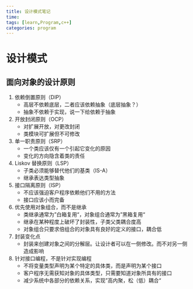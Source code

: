 ```yaml
---
title: 设计模式笔记
time:  
tags: [learn,Program,c++]
categories: program
---
```




# 设计模式

## 面向对象的设计原则

<!-- more -->

1. 依赖倒置原则（DIP）
    - 高层不依赖底层，二者应该依赖抽象（底层抽象？）
    - 抽象不依赖于实现，说一下给依赖于抽象
2. 开放封闭原则（OCP）
    - 对扩展开放，对更改封闭
    - 类模块可扩展但不可修改
3. 单一职责原则（SRP）
    - 一个类应该仅有一个引起它变化的原因
    - 变化的方向隐含着类的责任
4. Liskov 替换原则（LSP）
    - 子类必须能够替代他们的基类（IS-A）
    - 继承表达类型抽象
5. 接口隔离原则（ISP）
    - 不应该强迫客户程序依赖他们不用的方法
    - 接口应该小而完备
6. 优先使用对象组合，而不是继承
    - 类继承通常为”白箱复用“，对象组合通常为”黑箱复用“
    - 继承在某种程度上破坏了封装性，子类父类耦合度高
    - 对象组合只要求倍组合的对象具有良好的定义的接口，耦合低
7. 封装变化点
    - 封装来创建对象之间的分解层。让设计者可以在一侧修改。而不对另一侧造成影响
8. 针对接口编程，不是针对实现编程
    - 不将变量类型声明为某个特定的具体类，而是声明为某个接口
    - 客户程序无需获知对象的具体类型，只需要知道对象所具有的接口
    - 减少系统中各部分的依赖关系，实现”高内聚，松（低）耦合“